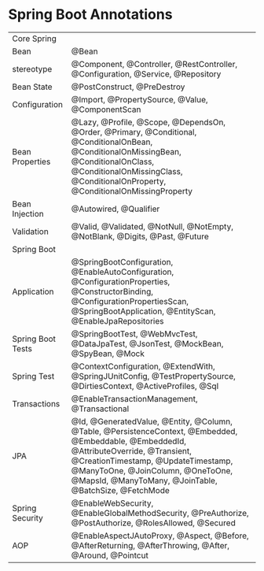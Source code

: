 # Spring Boot Annotations 

<table>
<tbody>
  <tr>
    <td colspan="2">Core Spring</td>
  </tr>
  <tr>
    <td>Bean</td>
    <td>@Bean</td>
  </tr>
  <tr>
    <td>stereotype</td>
    <td>@Component, @Controller, @RestController, @Configuration, @Service, @Repository</td>
  </tr>
  <tr>
    <td>Bean State</td>
    <td>@PostConstruct, @PreDestroy</td>
  </tr>
  <tr>
    <td>Configuration</td>
    <td>@Import, @PropertySource, @Value, @ComponentScan</td>
  </tr>
  <tr>
    <td>Bean Properties</td>
    <td>@Lazy, @Profile, @Scope, @DependsOn, @Order, @Primary, @Conditional, @ConditionalOnBean, @ConditionalOnMissingBean, @ConditionalOnClass, @ConditionalOnMissingClass, @ConditionalOnProperty, @ConditionalOnMissingProperty</td>
  </tr>
  <tr>
    <td>Bean Injection</td>
    <td>@Autowired, @Qualifier</td>
  </tr>
  <tr>
    <td>Validation</td>
    <td>@Valid, @Validated, @NotNull, @NotEmpty, @NotBlank, @Digits, @Past, @Future</td>
  </tr>
  <tr>
    <td colspan="2">Spring Boot</td>
  </tr>
  <tr>
    <td>Application</td>
    <td>@SpringBootConfiguration, @EnableAutoConfiguration, @ConfigurationProperties, @ConstructorBinding, @ConfigurationPropertiesScan, @SpringBootApplication, @EntityScan, @EnableJpaRepositories</td>
  </tr>
  <tr>
    <td>Spring Boot Tests</td>
    <td>@SpringBootTest, @WebMvcTest, @DataJpaTest, @JsonTest, @MockBean, @SpyBean, @Mock</td>
  </tr>
  <tr>
    <td>Spring Test</td>
    <td>@ContextConfiguration, @ExtendWith, @SpringJUnitConfig, @TestPropertySource, @DirtiesContext, @ActiveProfiles, @Sql</td>
  </tr>
  <tr>
    <td>Transactions</td>
    <td>@EnableTransactionManagement, @Transactional</td>
  </tr>
  <tr>
    <td>JPA</td>
    <td>@Id, @GeneratedValue, @Entity, @Column, @Table, @PersistenceContext, @Embedded, @Embeddable, @EmbeddedId, @AttributeOverride, @Transient, @CreationTimestamp, @UpdateTimestamp, @ManyToOne, @JoinColumn, @OneToOne, @MapsId, @ManyToMany, @JoinTable, @BatchSize, @FetchMode</td>
  </tr>
  <tr>
    <td>Spring Security</td>
    <td>@EnableWebSecurity, @EnableGlobalMethodSecurity, @PreAuthorize, @PostAuthorize, @RolesAllowed, @Secured</td>
  </tr>
  <tr>
    <td>AOP</td>
    <td>@EnableAspectJAutoProxy, @Aspect, @Before, @AfterReturning, @AfterThrowing, @After, @Around, @Pointcut</td>
  </tr>
</tbody>
</table>
